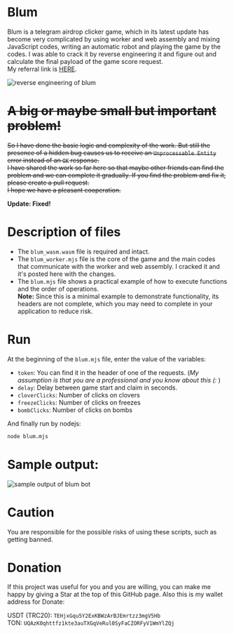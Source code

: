 # Blum
Blum is a telegram airdrop clicker game, which in its latest update has become very complicated by using worker and web assembly and mixing JavaScript codes, writing an automatic robot and playing the game by the codes. I was able to crack it by reverse engineering it and figure out and calculate the final payload of the game score request. \
My referral link is [HERE](https://t.me/BlumCryptoBot/app?startapp=ref_qFCbXAVHQj).

![reverse engineering of blum](https://github.com/user-attachments/assets/22be8410-b89f-43fc-8aa6-26bde9b18962)

# ~~A big or maybe small but important problem!~~
~~So I have done the basic logic and complexity of the work. But still the presence of a hidden bug causes us to receive an `Unprocessable Entity` error instead of an `OK` response. \
I have shared the work so far here so that maybe other friends can find the problem and we can complete it gradually.
If you find the problem and fix it, please create a pull request. \
I hope we have a pleasant cooperation.~~

**Update: Fixed!**

# Description of files
- The `blum_wasm.wasm` file is required and intact.
- The `blum_worker.mjs` file is the core of the game and the main codes that communicate with the worker and web assembly. I cracked it and it's posted here with the changes.
- The `blum.mjs` file shows a practical example of how to execute functions and the order of operations. \
**Note:** Since this is a minimal example to demonstrate functionality, its headers are not complete, which you may need to complete in your application to reduce risk.

# Run
At the beginning of the `blum.mjs` file, enter the value of the variables:
- `token`: You can find it in the header of one of the requests. (_My assumption is that you are a professional and you know about this (:_ )
- `delay`: Delay between game start and claim in seconds.
- `cloverClicks`: Number of clicks on clovers
- `freezeClicks`: Number of clicks on freezes
- `bombClicks`: Number of clicks on bombs

And finally run by nodejs:
```bash
node blum.mjs
```

# Sample output:
![sample output of blum bot](https://github.com/user-attachments/assets/7078c3a6-30d4-4fe8-b433-be1df2d3a2cb)

# Caution
You are responsible for the possible risks of using these scripts, such as getting banned.

# Donation
If this project was useful for you and you are willing, you can make me happy by giving a Star at the top of this GitHub page. Also this is my wallet address for Donate:

USDT (TRC20): `TEHjxGqu5Y2ExKBWzArBJEmrtzz3mgV5Hb` \
TON: `UQAzK0qhttfz1kte3auTXGqVeRul0SyFaCZORFyV1WmYlZQj`
